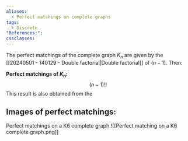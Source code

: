 ```yaml
---
aliases:
  - Perfect matchings on complete graphs
tags:
  - Discrete
"References:": 
cssclasses:
---
```

The perfect matchings of the complete graph $K_n$ are given by the [[20240501 - 140129 - Double factorial|Double factorial]] of $(n-1)$. Then: 

**Perfect matchings of $K_n$:**
$$
(n-1)!!
$$
This result is also obtained from the 

## Images of perfect matchings: 

Perfect matchings on a K6 complete graph
![[Perfect matching on a K6 complete graph.png]]
